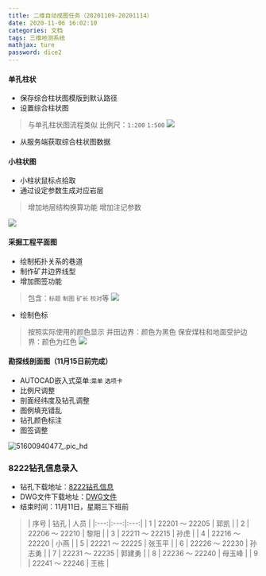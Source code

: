 ```yaml
---
title: 二维自动成图任务（20201109-20201114）
date: 2020-11-06 16:02:10
categories: 文档
tags: 三维地测系统
mathjax: ture
password: dice2
---
```


#### 单孔柱状

* 保存综合柱状图模版到默认路径
* 设置综合柱状图
> 与单孔柱状图流程类似
> 比例尺：`1:200` `1:500` 
![](16046564263197.jpg)

* 从服务端获取综合柱状图数据


#### 小柱状图

* 小柱状鼠标点拾取
* 通过设定参数生成对应岩层

> 增加地层结构换算功能
> 增加注记参数

![](15955856599713.jpg)


#### 采掘工程平面图

* 绘制拓扑关系的巷道
* 制作矿井边界线型
* 增加图签功能
> 包含：`标题` `制图` `矿长` `校对`等
![](16046559293977.jpg)

* 绘制色标
> 按照实际使用的颜色显示
> 井田边界：颜色为黑色
> 保安煤柱和地面受护边界：颜色为红色
![](16046560908865.jpg)



#### 勘探线剖面图（11月15日前完成）

* AUTOCAD嵌入式菜单:`菜单` `选项卡`
*  比例尺调整
*  剖面经纬度及钻孔调整
*  图例填充错乱
*  钻孔颜色标注
*  图签调整

![51600940477_.pic_hd](51600940477_.pic_hd.jpg)

### 8222钻孔信息录入

* 钻孔下载地址：[8222钻孔信息](http://192.168.1.34:8091/8222/8222.zip)
* DWG文件下载地址：[DWG文件](http://192.168.1.34:8091/8222/DWG.zip)
* 结束时间：11月11日，星期三下班前

> |   序号  |  钻孔   | 人员   |
|:---:|:---:|:---:|
| 1 | 22201 ～ 22205  |  郭凯  |
| 2 | 22206 ～ 22210  |  黎阳  |
| 3 | 22211 ～ 22215  |  孙虎  |
| 4 | 22216 ～ 22220  |  小燕  |
| 5 | 22221 ～ 22225  |   张玉平   |
| 6 | 22226 ～ 22230  |   孙志勇  |
| 7 | 22231 ～ 22235  |   郭建勇  |
| 8 | 22236 ～ 22240  |   母玉峰  |
| 9 | 22241 ～ 22246  |   王栋  |

